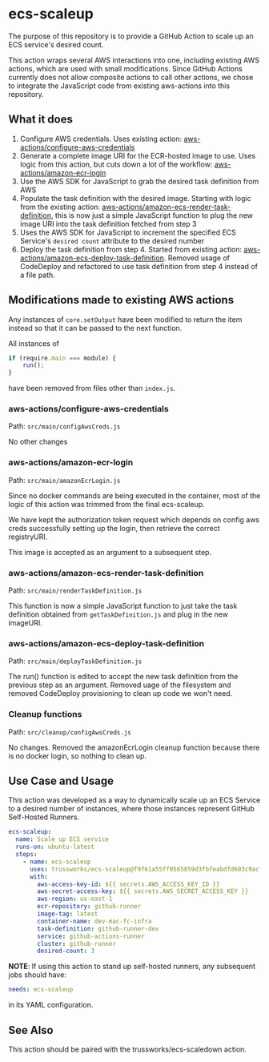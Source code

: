# ecs-scaleup

The purpose of this repository is to provide a GitHub Action to
scale up an ECS service's desired count.

This action wraps several AWS interactions into one, including existing AWS actions,
which are used with small modifications.
Since GitHub Actions currently does not allow
 composite actions to call other actions,
  we chose to integrate the JavaScript code
   from existing aws-actions into this repository.

## What it does

1. Configure AWS credentials. Uses existing action:
 [aws-actions/configure-aws-credentials](https://github.com/aws-actions/configure-aws-credentials)
2. Generate a complete image URI for the ECR-hosted image to use. Uses logic from this action, but cuts down a lot of the workflow:
 [aws-actions/amazon-ecr-login](https://github.com/aws-actions/amazon-ecr-login)
3. Use the AWS SDK for JavaScript to grab the desired task definition from AWS
4. Populate the task definition with the desired image. Starting with logic from the existing action: [aws-actions/amazon-ecs-render-task-definition](https://github.com/aws-actions/amazon-ecs-render-task-definition), this is now just a simple JavaScript function to plug the new image URI into the task definition fetched from step 3
5. Uses the AWS SDK for JavaScript to increment the specified ECS Service's
`desired count` attribute to the desired number
6. Deploy the task definition from step 4. Started from existing action: [aws-actions/amazon-ecs-deploy-task-definition](https://github.com/aws-actions/amazon-ecs-deploy-task-definition). Removed usage of CodeDeploy and refactored to use task definition from step 4 instead of a file path.

## Modifications made to existing AWS actions

Any instances of `core.setOutput` have been modified to return
 the item instead so that it can be passed to the next function.

All instances of

```js
if (require.main === module) {
    run();
}
```

have been removed from files other than `index.js`.

### aws-actions/configure-aws-credentials

Path: `src/main/configAwsCreds.js`

No other changes

### aws-actions/amazon-ecr-login

Path: `src/main/amazonEcrLogin.js`

Since no docker commands are being executed in the container, most of the logic of this action was trimmed from the final ecs-scaleup.

We have kept the authorization token request which depends on config aws creds successfully setting up the login, then retrieve the correct registryURI.

 This image is accepted as an argument to a subsequent step.

### aws-actions/amazon-ecs-render-task-definition

Path: `src/main/renderTaskDefinition.js`

This function is now a simple JavaScript function to just take the task definition obtained from `getTaskDefinition.js` and plug in the new imageURI.

### aws-actions/amazon-ecs-deploy-task-definition

Path: `src/main/deployTaskDefinition.js`

The run() function is edited to accept the new task definition from
 the previous step as an argument. Removed uage of the filesystem and removed CodeDeploy provisioning to clean up code we won't need.

### Cleanup functions

Path: `src/cleanup/configAwsCreds.js`

No changes. Removed the amazonEcrLogin cleanup function because there is no docker login, so nothing to clean up.

## Use Case and Usage

This action was developed as a way to dynamically scale up an ECS Service to a
desired number of instances, where those instances represent GitHub Self-Hosted Runners.

```yaml
ecs-scaleup:
  name: Scale up ECS service
  runs-on: ubuntu-latest
  steps:
    - name: ecs-scaleup
      uses: trussworks/ecs-scaleup@f9f61a55ff0565859d3fbfeabdfd603c9acf3387
      with:
        aws-access-key-id: ${{ secrets.AWS_ACCESS_KEY_ID }}
        aws-secret-access-key: ${{ secrets.AWS_SECRET_ACCESS_KEY }}
        aws-region: us-east-1
        ecr-repository: github-runner
        image-tag: latest
        container-name: dev-mac-fc-infra
        task-definition: github-runner-dev
        service: github-actions-runner
        cluster: github-runner
        desired-count: 3
```

**NOTE**: If using this action to stand up self-hosted runners,
 any subsequent jobs should have:

```yaml
needs: ecs-scaleup
```

in its YAML configuration.

## See Also

This action should be paired with the trussworks/ecs-scaledown action.
